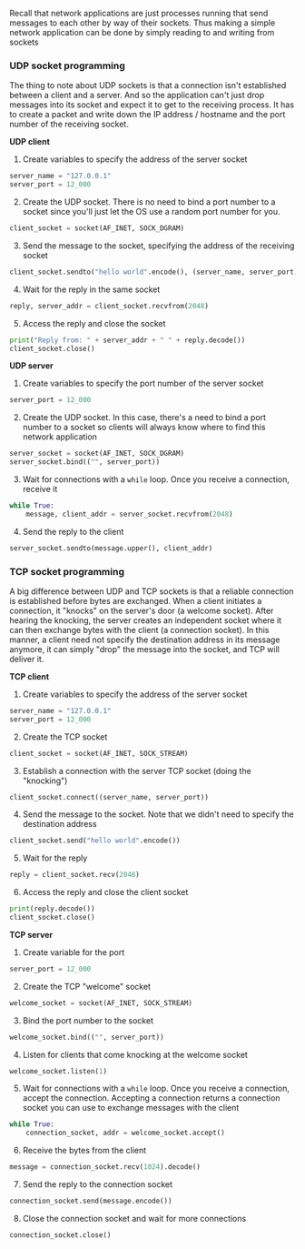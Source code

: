 Recall that network applications are just processes running that send messages to each other by way of their sockets. Thus making a simple network application can be done by simply reading to and writing from sockets

### UDP socket programming
The thing to note about UDP sockets is that a connection isn't established between a client and a server. And so the application can't just drop messages into its socket and expect it to get to the receiving process. It has to create a packet and write down the IP address / hostname and the port number of the receiving socket.

**UDP client**
1. Create variables to specify the address of the server socket
```python
server_name = "127.0.0.1"
server_port = 12_000
```

2. Create the UDP socket. There is no need to bind a port number to a socket since you'll just let the OS use a random port number for you.
```python
client_socket = socket(AF_INET, SOCK_DGRAM)
```

3. Send the message to the socket, specifying the address of the receiving socket
```python
client_socket.sendto("hello world".encode(), (server_name, server_port))
```

4. Wait for the reply in the same socket
```python
reply, server_addr = client_socket.recvfrom(2048)
```

5. Access the reply and close the socket
```python
print("Reply from: " + server_addr + " " + reply.decode())
client_socket.close()
```

**UDP server**
1. Create variables to specify the port number of the server socket
```python
server_port = 12_000
```

2. Create the UDP socket. In this case, there's a need to bind a port number to a socket so clients will always know where to find this network application
```python
server_socket = socket(AF_INET, SOCK_DGRAM)
server_socket.bind(("", server_port))
```

3. Wait for connections with a `while` loop. Once you receive a connection, receive it
```python
while True:
	message, client_addr = server_socket.recvfrom(2048)
```

4. Send the reply to the client
```python
server_socket.sendto(message.upper(), client_addr)
```

### TCP socket programming
A big difference between UDP and TCP sockets is that a reliable connection is established before bytes are exchanged. When a client initiates a connection, it "knocks" on the server's door (a welcome socket). After hearing the knocking, the server creates an independent socket where it can then exchange bytes with the client (a connection socket). In this manner, a client need not specify the destination address in its message anymore, it can simply "drop" the message into the socket, and TCP will deliver it.

**TCP client**
1. Create variables to specify the address of the server socket
```python
server_name = "127.0.0.1"
server_port = 12_000
```

2. Create the TCP socket
```python
client_socket = socket(AF_INET, SOCK_STREAM)
```

3. Establish a connection with the server TCP socket (doing the "knocking")
```python
client_socket.connect((server_name, server_port))
```

4. Send the message to the socket. Note that we didn't need to specify the destination address
```python
client_socket.send("hello world".encode())
```

5. Wait for the reply
```python
reply = client_socket.recv(2048)
```

6. Access the reply and close the client socket
```python
print(reply.decode())
client_socket.close()
```

**TCP server**
1. Create variable for the port
```python
server_port = 12_000
```

2. Create the TCP "welcome" socket
```python
welcome_socket = socket(AF_INET, SOCK_STREAM)
```

3. Bind the port number to the socket
```python
welcome_socket.bind(("", server_port))
```

4. Listen for clients that come knocking at the welcome socket
```python
welcome_socket.listen(1)
```

5. Wait for connections with a `while` loop. Once you receive a connection, accept the connection. Accepting a connection returns a connection socket you can use to exchange messages with the client
```python
while True:
	connection_socket, addr = welcome_socket.accept()
```

6. Receive the bytes from the client
```python
message = connection_socket.recv(1024).decode()
```

7. Send the reply to the connection socket
```python
connection_socket.send(message.encode())
```

8. Close the connection socket and wait for more connections
```python
connection_socket.close()
```
